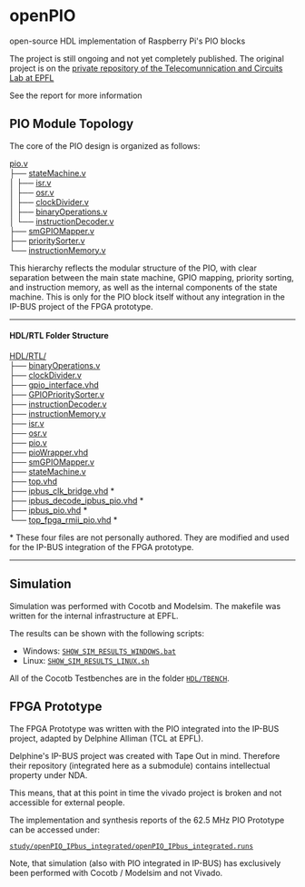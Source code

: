 # openPIO
open-source HDL implementation of Raspberry Pi's PIO blocks

The project is still ongoing and not yet completely published. The original project is on the [private repository of the Telecomunnication and Circuits Lab at EPFL](https://tclgit.epfl.ch/semester-projects/25s-frei-open_source_pio)

See the report for more information

## PIO Module Topology


The core of the PIO design is organized as follows:


[pio.v](HDL/RTL/pio.v) \
├── [stateMachine.v](HDL/RTL/stateMachine.v) \
│   ├── [isr.v](HDL/RTL/isr.v) \
│   ├── [osr.v](HDL/RTL/osr.v) \
│   ├── [clockDivider.v](HDL/RTL/clockDivider.v) \
│   ├── [binaryOperations.v](HDL/RTL/binaryOperations.v) \
│   └── [instructionDecoder.v](HDL/RTL/instructionDecoder.v) \
├── [smGPIOMapper.v](HDL/RTL/smGPIOMapper.v) \
├── [prioritySorter.v](HDL/RTL/GPIOPrioritySorter.v) \
└── [instructionMemory.v](HDL/RTL/instructionMemory.v)


This hierarchy reflects the modular structure of the PIO, with clear separation between the main state machine, GPIO mapping, priority sorting, and instruction memory, as well as the internal components of the state machine. This is only for the PIO block itself without any integration in the IP-BUS project of the FPGA prototype.

---

#### HDL/RTL Folder Structure


[HDL/RTL/](HDL/RTL/) \
├── [binaryOperations.v](HDL/RTL/binaryOperations.v) \
├── [clockDivider.v](HDL/RTL/clockDivider.v) \
├── [gpio_interface.vhd](HDL/RTL/gpio_interface.vhd) \
├── [GPIOPrioritySorter.v](HDL/RTL/GPIOPrioritySorter.v) \
├── [instructionDecoder.v](HDL/RTL/instructionDecoder.v) \
├── [instructionMemory.v](HDL/RTL/instructionMemory.v) \
├── [isr.v](HDL/RTL/isr.v) \
├── [osr.v](HDL/RTL/osr.v) \
├── [pio.v](HDL/RTL/pio.v) \
├── [pioWrapper.vhd](HDL/RTL/pioWrapper.vhd) \
├── [smGPIOMapper.v](HDL/RTL/smGPIOMapper.v) \
├── [stateMachine.v](HDL/RTL/stateMachine.v) \
├── [top.vhd](HDL/RTL/top.vhd) \
├── [ipbus_clk_bridge.vhd](HDL/RTL/ipbus_clk_bridge.vhd) * \
├── [ipbus_decode_ipbus_pio.vhd](HDL/RTL/ipbus_decode_ipbus_pio.vhd) * \
├── [ipbus_pio.vhd](HDL/RTL/ipbus_pio.vhd) * \
└── [top_fpga_rmii_pio.vhd](HDL/RTL/top_fpga_rmii_pio.vhd) *


\* These four files are not personally authored. They are modified and used for the IP-BUS integration of the FPGA prototype.

---

## Simulation

Simulation was performed with Cocotb and Modelsim. The makefile was written for the internal infrastructure at EPFL.


The results can be shown with the following scripts:
- Windows: [`SHOW_SIM_RESULTS_WINDOWS.bat`](SHOW_SIM_RESULTS_WINDOWS.bat)
- Linux: [`SHOW_SIM_RESULTS_LINUX.sh`](SHOW_SIM_RESULTS_LINUX.sh)

All of the Cocotb Testbenches are in the folder [`HDL/TBENCH`](HDL/TBENCH/).

## FPGA Prototype

The FPGA Prototype was written with the PIO integrated into the IP-BUS project, adapted by Delphine Alliman (TCL at EPFL).

Delphine's IP-BUS project was created with Tape Out in mind. Therefore their repository (integrated here as a submodule) contains intellectual property under NDA.

This means, that at this point in time the vivado project is broken and not accessible for external people.


The implementation and synthesis reports of the 62.5 MHz PIO Prototype can be accessed under:

[`study/openPIO_IPbus_integrated/openPIO_IPbus_integrated.runs`](study/openPIO_IPbus_integrated/openPIO_IPbus_integrated.runs)

Note, that simulation (also with PIO integrated in IP-BUS) has exclusively been performed with Cocotb / Modelsim and not Vivado.

